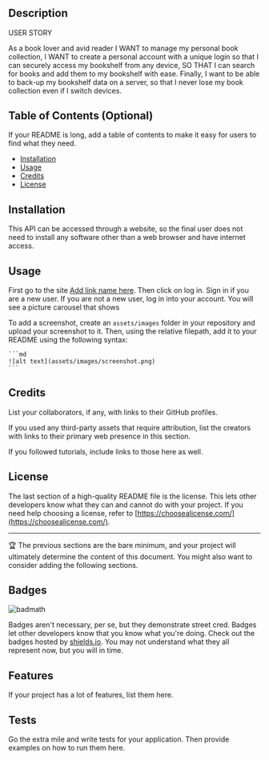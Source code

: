 # <Your-Project-Title>

## Description

USER STORY

As a book lover and avid reader
I WANT to manage my personal book collection,
I WANT to create a personal account with a unique login so that I can securely access my bookshelf from any device,
SO THAT I can search for books and add them to my bookshelf with ease.
Finally, I want to be able to back-up my bookshelf data on a server, so that I never lose my book collection even if I switch devices.


## Table of Contents (Optional)

If your README is long, add a table of contents to make it easy for users to find what they need.

- [Installation](#installation)
- [Usage](#usage)
- [Credits](#credits)
- [License](#license)

## Installation

This API can be accessed through a website, so the final user does not need to install any software other than a web browser and have internet access.

## Usage

First go to the site [Add link name here](https://choosealicense.com/).
Then click on log in.
Sign in if you are a new user.
If you are not a new user, log in into your account.
You will see a picture carousel that shows

To add a screenshot, create an `assets/images` folder in your repository and upload your screenshot to it. Then, using the relative filepath, add it to your README using the following syntax:

    ```md
    ![alt text](assets/images/screenshot.png)
    ```

## Credits

List your collaborators, if any, with links to their GitHub profiles.

If you used any third-party assets that require attribution, list the creators with links to their primary web presence in this section.

If you followed tutorials, include links to those here as well.

## License

The last section of a high-quality README file is the license. This lets other developers know what they can and cannot do with your project. If you need help choosing a license, refer to [https://choosealicense.com/](https://choosealicense.com/).

---

🏆 The previous sections are the bare minimum, and your project will ultimately determine the content of this document. You might also want to consider adding the following sections.

## Badges

![badmath](https://img.shields.io/github/languages/top/lernantino/badmath)

Badges aren't necessary, per se, but they demonstrate street cred. Badges let other developers know that you know what you're doing. Check out the badges hosted by [shields.io](https://shields.io/). You may not understand what they all represent now, but you will in time.

## Features

If your project has a lot of features, list them here.

## Tests

Go the extra mile and write tests for your application. Then provide examples on how to run them here.